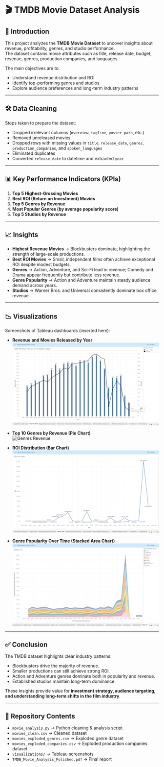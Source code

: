 # 🎬 TMDB Movie Dataset Analysis

## 📌 Introduction
This project analyzes the **TMDB Movie Dataset** to uncover insights about revenue, profitability, genres, and studio performance.  
The dataset contains movie attributes such as title, release date, budget, revenue, genres, production companies, and languages.  

The main objectives are to:
- Understand revenue distribution and ROI
- Identify top-performing genres and studios
- Explore audience preferences and long-term industry patterns

---

## 🛠️ Data Cleaning
Steps taken to prepare the dataset:
- Dropped irrelevant columns (`overview`, `tagline`, `poster_path`, etc.)
- Removed unreleased movies
- Dropped rows with missing values in `title`, `release_date`, `genres`, `production_companies`, and `spoken_languages`
- Eliminated duplicates
- Converted `release_date` to datetime and extracted `year`

---

## 📊 Key Performance Indicators (KPIs)
1. **Top 5 Highest-Grossing Movies**  
2. **Best ROI (Return on Investment) Movies**  
3. **Top 5 Genres by Revenue**  
4. **Most Popular Genres (by average popularity score)**  
5. **Top 5 Studios by Revenue**  

---

## 📈 Insights
- **Highest Revenue Movies** → Blockbusters dominate, highlighting the strength of large-scale productions.  
- **Best ROI Movies** → Small, independent films often achieve exceptional ROI despite modest budgets.  
- **Genres** → Action, Adventure, and Sci-Fi lead in revenue; Comedy and Drama appear frequently but contribute less revenue.  
- **Genre Popularity** → Action and Adventure maintain steady audience demand across years.  
- **Studios** → Warner Bros. and Universal consistently dominate box office revenue.  

---

## 📉 Visualizations
Screenshots of Tableau dashboards (inserted here):

- **Revenue and Movies Released by Year**  
  ![Revenue by Year](visualizations/revenue_movies_by_year.png)

- **Top 10 Genres by Revenue (Pie Chart)**  
  ![Genres Revenue](visualizations/genres_revenue.png)

- **ROI Distribution (Bar Chart)**  
  ![ROI](visualizations/roi_distribution.png)

- **Genre Popularity Over Time (Stacked Area Chart)**  
  ![Genre Popularity](visualizations/genre_popularity.png)

---

## ✅ Conclusion
The TMDB dataset highlights clear industry patterns:
- Blockbusters drive the majority of revenue.
- Smaller productions can still achieve strong ROI.
- Action and Adventure genres dominate both in popularity and revenue.
- Established studios maintain long-term dominance.

These insights provide value for **investment strategy, audience targeting, and understanding long-term shifts in the film industry**.

---

## 📂 Repository Contents
- `movie_analysis.py` → Python cleaning & analysis script  
- `movies_clean.csv` → Cleaned dataset  
- `movies_exploded_genres.csv` → Exploded genre dataset  
- `movies_exploded_companies.csv` → Exploded production companies dataset  
- `visualizations/` → Tableau screenshots  
- `TMDB_Movie_Analysis_Polished.pdf` → Final report  

